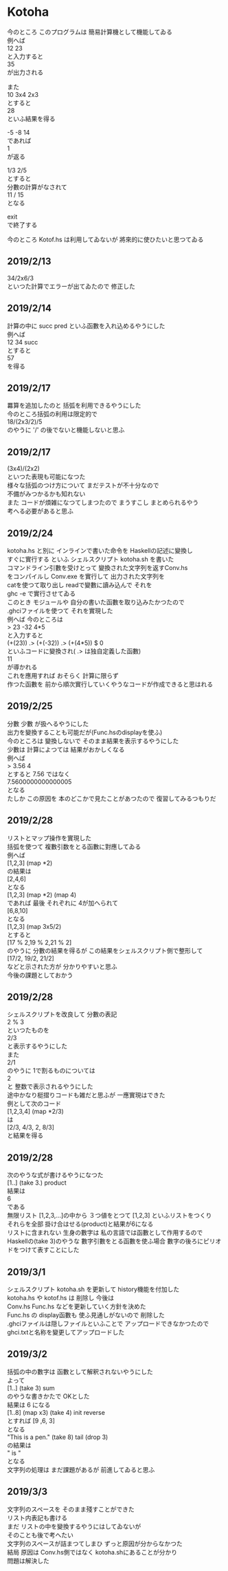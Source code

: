 # Kotoha
今のところ このプログラムは 簡易計算機として機能してゐる  
例へば  
12 23  
と入力すると  
35  
が出力される

また  
10 3x4 2x3     
とすると     
28      
といふ結果を得る  

-5 -8 14      
であれば  
1  
が返る  

1/3 2/5  
とすると  
分數の計算がなされて  
11 / 15  
となる  

exit  
で終了する  

今のところ Kotof.hs は利用してゐないが 將來的に使ひたいと思つてゐる  

## 2019/2/13
34/2x6/3  
といつた計算でエラーが出てゐたので 修正した  

## 2019/2/14   
計算の中に succ pred といふ函數を入れ込めるやうにした  
例へば  
12 34 succ  
とすると  
57  
を得る  

## 2019/2/17
羃算を追加したのと 括弧を利用できるやうにした  
今のところ括弧の利用は限定的で  
18/(2x3/2)/5  
のやうに '/' の後でないと機能しないと思ふ

## 2019/2/17
(3x4)/(2x2)  
といつた表現も可能になつた  
様々な括弧のつけ方について まだテストが不十分なので  
不備がみつかるかも知れない  
また コードが煩雑になつてしまつたので まうすこし まとめられるやう  
考へる必要があると思ふ

## 2019/2/24
kotoha.hs と別に インラインで書いた命令を Haskellの記述に變換し  
すぐに實行する といふ シェルスクリプト kotoha.sh を書いた  
コマンドライン引數を受けとって 變換された文字列を返すConv.hs  
をコンパイルし Conv.exe を實行して 出力された文字列を  
catを使つて取り出し readで變數に讀み込んで それを  
ghc -e で實行させてゐる  
このとき モジュールや 自分の書いた函數を取り込みたかつたので  
.ghciファイルを使つて それを實現した  
例へば 今のところは  
\> 23 -32 4\*5  
と入力すると  
(+(23)) .> (+(-32)) .> (+(4\*5)) $ 0  
といふコードに變換され( .> は独自定義した函數)  
11  
が導かれる  
これを應用すれば おそらく 計算に限らず  
作つた函數を 前から順次實行していくやうなコードが作成できると思はれる

## 2019/2/25
分數 少數 が扱へるやうにした  
出力を變換することも可能だが(Func.hsのdisplayを使ふ)  
今のところは 變換しないで そのまま結果を表示するやうにした  
少數は 計算によつては 結果がおかしくなる  
例へば  
\> 3.56 4  
とすると  7.56 ではなく  
7.5600000000000005  
となる  
たしか この原因を 本のどこかで見たことがあつたので 復習してみるつもりだ

## 2019/2/28
リストとマップ操作を實現した  
括弧を使つて 複數引数をとる函數に對應してゐる  
例へば  
\[1,2,3] (map \*2)  
の結果は  
\[2,4,6]  
となる  
\[1,2,3] (map \*2) (map 4)  
であれば 最後 それぞれに 4が加へられて  
\[6,8,10]  
となる  
\[1,2,3] (map 3x5/2)  
とすると  
\[17 % 2,19 % 2,21 % 2]  
のやうに 分數の結果を得るが この結果をシェルスクリプト側で整形して  
\[17/2, 19/2, 21/2]  
などと示された方が 分かりやすいと思ふ  
今後の課題としておかう

## 2019/2/28
シェルスクリプトを改良して 分數の表記  
2 % 3  
といつたものを  
2/3  
と表示するやうにした  
また  
2/1  
のやうに 1で割るものについては  
2  
と 整数で表示されるやうにした  
途中かなり梃摺りコードも雑だと思ふが 一應實現はできた  
例として次のコード  
\[1,2,3,4] (map \*2/3)  
は  
\[2/3, 4/3, 2, 8/3]  
と結果を得る

## 2019/2/28
次のやうな式が書けるやうになつた  
\[1..] (take 3.) product  
結果は  
6  
である  
無限リスト \[1,2,3,...]の中から ３つ値をとつて \[1,2,3] といふリストをつくり  
それらを全部 掛け合はせる(product)と結果が6になる  
リストに含まれない 生身の數字は 私の言語では函數として作用するので  
Haskellの(take 3)のやうな 數字引數をとる函數を使ふ場合 數字の後ろにピリオドをつけて表すことにした 

## 2019/3/1
シェルスクリプト kotoha.sh を更新して history機能を付加した  
kotoha.hs や kotof.hs は 削除し 今後は  
Conv.hs Func.hs などを更新していく方針を決めた  
Func.hs の display函數も 使ふ見通しがないので 削除した  
.ghciファイルは隠しファイルといふことで アップロードできなかつたので  
ghci.txtと名称を變更してアップロードした

## 2019/3/2
括弧の中の數字は 函數として解釈されないやうにした  
よって  
\[1..] (take 3) sum  
のやうな書きかたで OKとした  
結果は 6 になる  
\[1..8] (map x3) (take 4) init reverse  
とすれば
\[9 ,6, 3]  
となる  
"This is a pen." (take 8) tail (drop 3)  
の結果は  
" is "  
となる  
文字列の処理は まだ課題があるが 前進してゐると思ふ

## 2019/3/3
文字列のスペースを そのまま殘すことができた  
リスト内表記も書ける  
まだ リストの中を變換するやうにはしてゐないが  
そのことも後で考へたい  
文字列のスペースが詰まつてしまひ  ずっと原因が分からなかつた  
結局 原因は Conv.hs側ではなく kotoha.shにあることが分かり  
問題は解決した
